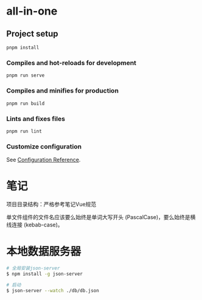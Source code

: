 # all-in-one

## Project setup
```
pnpm install
```

### Compiles and hot-reloads for development
```
pnpm run serve
```

### Compiles and minifies for production
```
pnpm run build
```

### Lints and fixes files
```
pnpm run lint
```

### Customize configuration
See [Configuration Reference](https://cli.vuejs.org/config/).


# 笔记

项目目录结构：严格参考笔记Vue规范

单文件组件的文件名应该要么始终是单词大写开头 (PascalCase)，要么始终是横线连接 (kebab-case)。


# 本地数据服务器

```sh
# 全局安装json-server
$ npm install -g json-server 

# 启动
$ json-server --watch ./db/db.json  
```